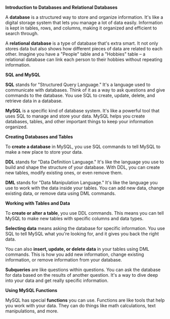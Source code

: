 **Introduction to Databases and Relational Databases**

A **database** is a structured way to store and organize information. It's like a digital storage system that lets you manage a lot of data easily. Information is kept in tables, rows, and columns, making it organized and efficient to search through.

A **relational database** is a type of database that's extra smart. It not only stores data but also shows how different pieces of data are related to each other. Imagine you have a "People" table and a "Hobbies" table – a relational database can link each person to their hobbies without repeating information.

**SQL and MySQL**

**SQL** stands for "Structured Query Language." It's a language used to communicate with databases. Think of it as a way to ask questions and give commands to the database. You use SQL to create, update, delete, and retrieve data in a database.

**MySQL** is a specific kind of database system. It's like a powerful tool that uses SQL to manage and store your data. MySQL helps you create databases, tables, and other important things to keep your information organized.

**Creating Databases and Tables**

To **create a database** in MySQL, you use SQL commands to tell MySQL to make a new place to store your data.

**DDL** stands for "Data Definition Language." It's like the language you use to build and shape the structure of your database. With DDL, you can create new tables, modify existing ones, or even remove them.

**DML** stands for "Data Manipulation Language." It's like the language you use to work with the data inside your tables. You can add new data, change existing data, or remove data using DML commands.

**Working with Tables and Data**

To **create or alter a table**, you use DDL commands. This means you can tell MySQL to make new tables with specific columns and data types.

**Selecting data** means asking the database for specific information. You use SQL to tell MySQL what you're looking for, and it gives you back the right data.

You can also **insert, update, or delete data** in your tables using DML commands. This is how you add new information, change existing information, or remove information from your database.

**Subqueries** are like questions within questions. You can ask the database for data based on the results of another question. It's a way to dive deep into your data and get really specific information.

**Using MySQL Functions**

MySQL has special **functions** you can use. Functions are like tools that help you work with your data. They can do things like math calculations, text manipulations, and more.
